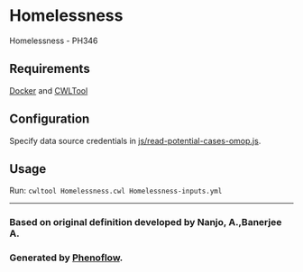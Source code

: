# Homelessness

Homelessness - PH346

## Requirements

[Docker](https://docs.docker.com/install/) and [CWLTool](https://github.com/common-workflow-language/cwltool#install)

## Configuration

Specify data source credentials in [js/read-potential-cases-omop.js](js/read-potential-cases-omop.js).

## Usage

Run: `cwltool Homelessness.cwl Homelessness-inputs.yml`

***

### Based on original definition developed by Nanjo, A.,Banerjee A.
### Generated by [Phenoflow](https://kclhi.org/phenoflow).
